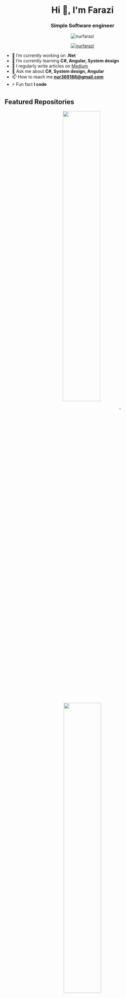 <h1 align="center">Hi 👋, I'm Farazi</h1>
<h3 align="center">Simple Software engineer</h3>

<p align="center">
  <img src="https://komarev.com/ghpvc/?username=nurfarazi&label=Profile%20views&color=0e75b6&style=flat" alt="nurfarazi" />
</p>

<p align="center">
  <a href="https://github.com/ryo-ma/github-profile-trophy">
    <img src="https://github-profile-trophy.vercel.app/?username=nurfarazi" alt="nurfarazi" />
  </a>
</p>

- 🔭 I’m currently working on **.Net**
- 🌱 I’m currently learning **C#, Angular, System design**
- 📝 I regularly write articles on [Medium](https://medium.com/@nur369188)
- 💬 Ask me about **C#, System design, Angular**
- 📫 How to reach me **nur369188@gmail.com**
- ⚡ Fun fact **I code**

## Featured Repositories

<p align="center">
<a href="https://github.com/nurfarazi/nurfarazi">
<img width='49%' align="center"src="https://github-readme-stats.vercel.app/api/pin/?username=nurfarazi&repo=Organic-Shop-MicroServices&border_color=02D892&bg_color=0D1117&title_color=C9D1D9&text_color=8B949E&icon_color=02D892" />
</a>
<span>&nbsp;</span>
<a href="https://github.com/shahriarshafin/NodeMcu-ESP8266_Fake_sign_in">
<img width='49%' align="center"src="https://github-readme-stats.vercel.app/api/pin/?username=nurfarazi&repo=design-patterns&border_color=02D892&bg_color=0D1117&title_color=C9D1D9&text_color=8B949E&icon_color=02D892" />
</a>
</p>

<table width="100" align='center'>
<tr>
    <td align='center' width="80">
        <a href="https://www.linkedin.com/in/nurfarazi"><img src="https://cdn-icons-png.flaticon.com/512/1409/1409945.png" width="80"></a>
    </td>
</tr>
</table>

<br>

<h2 align="center">🧑‍💻<i>Tech Stack </i></h2>
<br>
<table align="center" width="100%">
<tr>
    <td align='center'  height="100">
        <img src="https://w7.pngwing.com/pngs/636/405/png-transparent-net-core-thumbnail.png" width="65">
    </td>
    <td align='center'  height="100">
        <img src="https://cdn.jsdelivr.net/gh/devicons/devicon/icons/csharp/csharp-original.svg" width="65">
    </td>
    <td align='center'  height="100">
        <img src="https://cdn.jsdelivr.net/gh/devicons/devicon/icons/angularjs/angularjs-original.svg" width="65">
    </td>
</tr>
</table>

<br>

<p align="center">
  <img align="center" src="https://github-readme-streak-stats.herokuapp.com/?user=nurfarazi&" alt="nurfarazi" />
</p>

## 📈 GitHub Contribution Graph:

<div align="center">
    <img height="300px" src="https://github-readme-activity-graph.vercel.app/graph?username=nurfarazi&theme=github-compact&hide_border=true" alt="img"/>
</div>